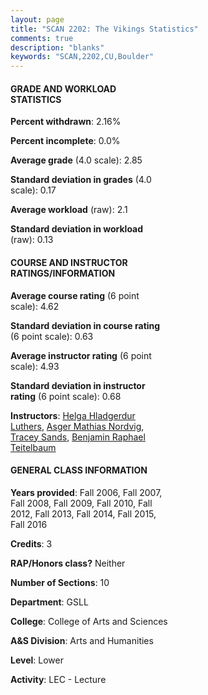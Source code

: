 ```yaml
---
layout: page
title: "SCAN 2202: The Vikings Statistics"
comments: true
description: "blanks"
keywords: "SCAN,2202,CU,Boulder"
---
```

<head>
<script src="https://ajax.googleapis.com/ajax/libs/jquery/2.1.3/jquery.min.js"></script>
<script src="https://dl.dropboxusercontent.com/s/pc42nxpaw1ea4o9/highcharts.js?dl=0"></script>
<!-- <script src="../assets/js/highcharts.js"></script> -->
<style type="text/css">@font-face {
	font-family: "Bebas Neue";
	src: url(https://www.filehosting.org/file/details/544349/BebasNeue Regular.otf) format("opentype");
	}
	h1.Bebas { 
		font-family: "Bebas Neue", Verdana, Tahoma;
	}
</style>
</head>
<body>
	<div id="container" style="float: right; width: 45%; height: 88%; margin-left: 2.5%; margin-right: 2.5%;"></div>
	<script language="JavaScript">
		$(document).ready(function() {
		var chart = {type: 'column'};
		var title = {text: 'Grade Distribution'};
		var xAxis = {categories: ['A','B','C','D','F'],crosshair: true};
		var yAxis = {min: 0,title: {text: 'Percentage'}};
		var tooltip = {headerFormat: '<center><b><span style="font-size:20px">{point.key}</span></b></center>',
		               pointFormat: '<td style="padding:0"><b>{point.y:.1f}%</b></td>',
		               footerFormat: '</table>',shared: true,useHTML: true};
		var plotOptions = {column: {pointPadding: 0.0,borderWidth: 0}};  
		var credits = {enabled: false};var series= [{name: 'Percent',data: [26.39,44.76,21.8,4.3,2.75,]}];
		var json = {};
		json.chart = chart;
		json.title = title;
		json.tooltip = tooltip;
		json.xAxis = xAxis;
		json.yAxis = yAxis;  
		json.series = series;
		json.plotOptions = plotOptions;  
		json.credits = credits;
		$('#container').highcharts(json);
	});
	</script>
</body>
			   
#### GRADE AND WORKLOAD STATISTICS

**Percent withdrawn**: 2.16%

**Percent incomplete**: 0.0%

**Average grade** (4.0 scale): 2.85

**Standard deviation in grades** (4.0 scale): 0.17

**Average workload** (raw): 2.1

**Standard deviation in workload** (raw): 0.13

#### COURSE AND INSTRUCTOR RATINGS/INFORMATION

**Average course rating** (6 point scale): 4.62

**Standard deviation in course rating** (6 point scale): 0.63

**Average instructor rating** (6 point scale): 4.93

**Standard deviation in instructor rating** (6 point scale): 0.68

**Instructors**: <a href='../../instructors/Helga_Hladgerdur_Luthers'>Helga Hladgerdur Luthers</a>, <a href='../../instructors/Asger_Mathias_Nordvig'>Asger Mathias Nordvig</a>, <a href='../../instructors/Tracey_Sands'>Tracey Sands</a>, <a href='../../instructors/Benjamin_Raphael_Teitelbaum'>Benjamin Raphael Teitelbaum</a>

#### GENERAL CLASS INFORMATION

**Years provided**: Fall 2006, Fall 2007, Fall 2008, Fall 2009, Fall 2010, Fall 2012, Fall 2013, Fall 2014, Fall 2015, Fall 2016

**Credits**: 3

**RAP/Honors class?** Neither

**Number of Sections**: 10

**Department**: GSLL

**College**: College of Arts and Sciences

**A&S Division**: Arts and Humanities

**Level**: Lower

**Activity**: LEC - Lecture
